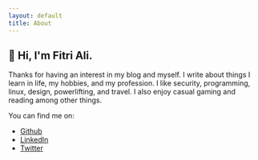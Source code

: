 ```yaml
---
layout: default
title: About
---
```

## 👋 Hi, I'm Fitri Ali.
Thanks for having an interest in my blog and myself. I write about things I learn in life, my hobbies, and my profession. I like security, programming, linux, design, powerlifting, and travel. I also enjoy casual gaming and reading among other things.

You can find me on:
- [Github](https://github.com/xfltrt)
- [LinkedIn](https://bn.linkedin.com/in/fitri1)
- [Twitter](https://twitter.com/xfltrt)
